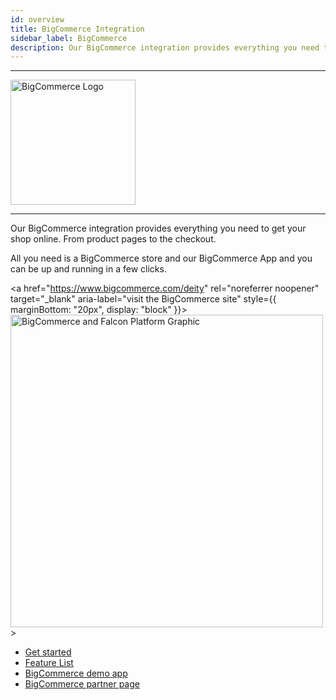 ```yaml
---
id: overview
title: BigCommerce Integration
sidebar_label: BigCommerce
description: Our BigCommerce integration provides everything you need to get your shop online. From product pages to the checkout.
---
```


---

<a href="https://www.bigcommerce.com/" rel="noreferrer noopener" target="_blank" aria-label="visit the BigCommerce site">
  <img src="/img/docs/platform/bigcommerce-logo.svg" alt="BigCommerce Logo" width="200"/>
</a>

---

Our BigCommerce integration provides everything you need to get your shop online. From product pages to the checkout.

All you need is a BigCommerce store and our BigCommerce App and you can be up and running in a few clicks.

<a
href="https://www.bigcommerce.com/deity"
rel="noreferrer noopener"
target="\_blank"
aria-label="visit the BigCommerce site"
style={{ marginBottom: "20px", display: "block" }}><img src="/img/docs/platform/bigcommerce/partner-header.jpg" alt="BigCommerce and Falcon Platform Graphic" width="500"/>> </a>

- [Get started](/platform/integration/bigcommerce/getting-started)
- [Feature List](/platform/integration/bigcommerce/features)
- [BigCommerce demo app](https://demo.deity.io/)
- [BigCommerce partner page](https://www.bigcommerce.com/deity/)
